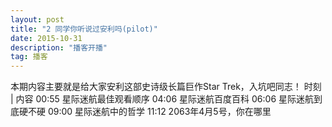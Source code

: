 ```yaml
---
layout: post
title: "2 同学你听说过安利吗(pilot)"
date: 2015-10-31 
description: "播客开播"
tag: 播客
---   
```


本期内容主要就是给大家安利这部史诗级长篇巨作Star Trek，入坑吧同志！
 时刻 \| 内容
00:55 星际迷航最佳观看顺序
04:06 星际迷航百度百科
06:06 星际迷航到底硬不硬
09:00 星际迷航中的哲学
11:12 2063年4月5号，你在哪里